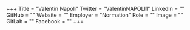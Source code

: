 +++
Title = "Valentin Napoli"
Twitter = "ValentinNAPOLI1"
LinkedIn = ""
GitHub = ""
Website = ""
Employer = "Normation"
Role = ""
Image = ""
GitLab = ""
Facebook = ""
+++
